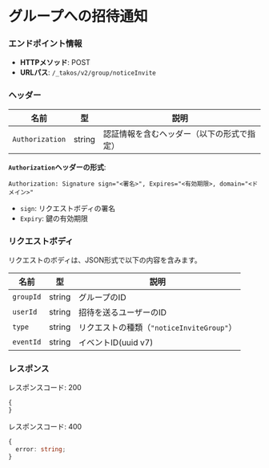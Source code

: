 # グループへの招待通知

### エンドポイント情報

- **HTTPメソッド**: POST
- **URLパス**: `/_takos/v2/group/noticeInvite`

### ヘッダー

| 名前            | 型     | 説明                                       |
| --------------- | ------ | ------------------------------------------ |
| `Authorization` | string | 認証情報を含むヘッダー（以下の形式で指定） |

**`Authorization`ヘッダーの形式**:

```
Authorization: Signature sign="<署名>", Expires="<有効期限>, domain="<ドメイン>"
```

- `sign`: リクエストボディの署名
- `Expiry`: 鍵の有効期限

### リクエストボディ

リクエストのボディは、JSON形式で以下の内容を含みます。

| 名前      | 型     | 説明                                                                |
| --------- | ------ | ------------------------------------------------------------------- |
| `groupId` | string | グループのID                                                        |
| `userId`  | string | 招待を送るユーザーのID                                              |
| `type`    | string | リクエストの種類（`"noticeInviteGroup"`）                                |
| `eventId`   | string | イベントID(uuid v7)                     |

### レスポンス

レスポンスコード: 200

```ts
{
}
```

レスポンスコード: 400

```ts
{
  error: string;
}
```
